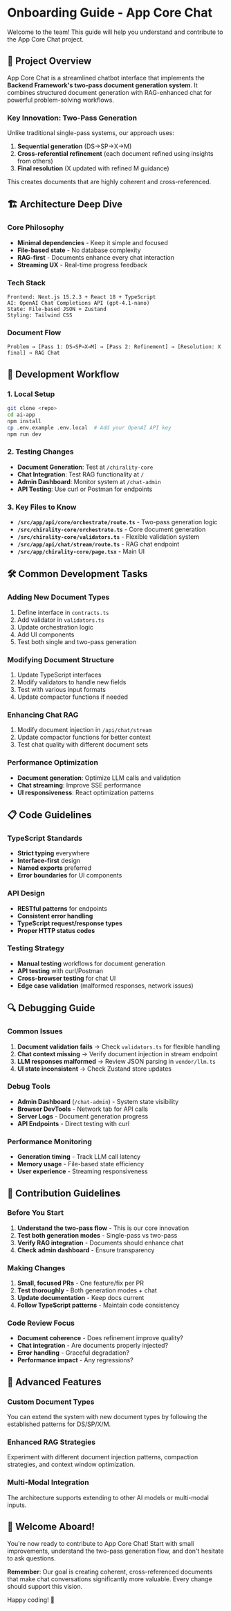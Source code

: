 # Onboarding Guide - App Core Chat

Welcome to the team! This guide will help you understand and contribute to the App Core Chat project.

## 🎯 Project Overview

App Core Chat is a streamlined chatbot interface that implements the **Backend Framework's two-pass document generation system**. It combines structured document generation with RAG-enhanced chat for powerful problem-solving workflows.

### Key Innovation: Two-Pass Generation
Unlike traditional single-pass systems, our approach uses:
1. **Sequential generation** (DS→SP→X→M)  
2. **Cross-referential refinement** (each document refined using insights from others)
3. **Final resolution** (X updated with refined M guidance)

This creates documents that are highly coherent and cross-referenced.

## 🏗️ Architecture Deep Dive

### Core Philosophy
- **Minimal dependencies** - Keep it simple and focused
- **File-based state** - No database complexity  
- **RAG-first** - Documents enhance every chat interaction
- **Streaming UX** - Real-time progress feedback

### Tech Stack
```
Frontend: Next.js 15.2.3 + React 18 + TypeScript
AI: OpenAI Chat Completions API (gpt-4.1-nano)
State: File-based JSON + Zustand
Styling: Tailwind CSS
```

### Document Flow
```
Problem → [Pass 1: DS→SP→X→M] → [Pass 2: Refinement] → [Resolution: X final] → RAG Chat
```

## 🚀 Development Workflow

### 1. Local Setup
```bash
git clone <repo>
cd ai-app
npm install
cp .env.example .env.local  # Add your OpenAI API key
npm run dev
```

### 2. Testing Changes
- **Document Generation**: Test at `/chirality-core`
- **Chat Integration**: Test RAG functionality at `/`
- **Admin Dashboard**: Monitor system at `/chat-admin`
- **API Testing**: Use curl or Postman for endpoints

### 3. Key Files to Know
- **`/src/app/api/core/orchestrate/route.ts`** - Two-pass generation logic
- **`/src/chirality-core/orchestrate.ts`** - Core document generation  
- **`/src/chirality-core/validators.ts`** - Flexible validation system
- **`/src/app/api/chat/stream/route.ts`** - RAG chat endpoint
- **`/src/app/chirality-core/page.tsx`** - Main UI

## 🛠️ Common Development Tasks

### Adding New Document Types
1. Define interface in `contracts.ts`
2. Add validator in `validators.ts`  
3. Update orchestration logic
4. Add UI components
5. Test both single and two-pass generation

### Modifying Document Structure
1. Update TypeScript interfaces
2. Modify validators to handle new fields
3. Test with various input formats
4. Update compactor functions if needed

### Enhancing Chat RAG
1. Modify document injection in `/api/chat/stream`
2. Update compactor functions for better context
3. Test chat quality with different document sets

### Performance Optimization
- **Document generation**: Optimize LLM calls and validation
- **Chat streaming**: Improve SSE performance  
- **UI responsiveness**: React optimization patterns

## 📋 Code Guidelines

### TypeScript Standards
- **Strict typing** everywhere
- **Interface-first** design
- **Named exports** preferred
- **Error boundaries** for UI components

### API Design
- **RESTful patterns** for endpoints
- **Consistent error handling** 
- **TypeScript request/response types**
- **Proper HTTP status codes**

### Testing Strategy
- **Manual testing** workflows for document generation
- **API testing** with curl/Postman
- **Cross-browser testing** for chat UI
- **Edge case validation** (malformed responses, network issues)

## 🔍 Debugging Guide

### Common Issues
1. **Document validation fails** → Check `validators.ts` for flexible handling
2. **Chat context missing** → Verify document injection in stream endpoint
3. **LLM responses malformed** → Review JSON parsing in `vendor/llm.ts`
4. **UI state inconsistent** → Check Zustand store updates

### Debug Tools
- **Admin Dashboard** (`/chat-admin`) - System state visibility
- **Browser DevTools** - Network tab for API calls
- **Server Logs** - Document generation progress
- **API Endpoints** - Direct testing with curl

### Performance Monitoring
- **Generation timing** - Track LLM call latency
- **Memory usage** - File-based state efficiency
- **User experience** - Streaming responsiveness

## 🎯 Contribution Guidelines

### Before You Start
1. **Understand the two-pass flow** - This is our core innovation
2. **Test both generation modes** - Single-pass vs two-pass
3. **Verify RAG integration** - Documents should enhance chat
4. **Check admin dashboard** - Ensure transparency

### Making Changes
1. **Small, focused PRs** - One feature/fix per PR
2. **Test thoroughly** - Both generation modes + chat
3. **Update documentation** - Keep docs current
4. **Follow TypeScript patterns** - Maintain code consistency

### Code Review Focus
- **Document coherence** - Does refinement improve quality?
- **Chat integration** - Are documents properly injected?
- **Error handling** - Graceful degradation?
- **Performance impact** - Any regressions?

## 🚀 Advanced Features

### Custom Document Types
You can extend the system with new document types by following the established patterns for DS/SP/X/M.

### Enhanced RAG Strategies
Experiment with different document injection patterns, compaction strategies, and context window optimization.

### Multi-Modal Integration
The architecture supports extending to other AI models or multi-modal inputs.

## 🎉 Welcome Aboard!

You're now ready to contribute to App Core Chat! Start with small improvements, understand the two-pass generation flow, and don't hesitate to ask questions.

**Remember**: Our goal is creating coherent, cross-referenced documents that make chat conversations significantly more valuable. Every change should support this vision.

Happy coding! 🚀